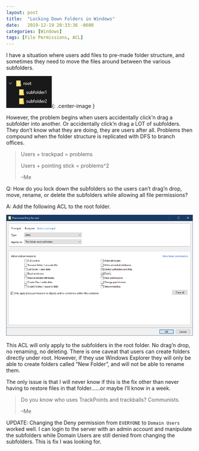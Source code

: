 ```yaml
---
layout: post
title:  "Locking Down Folders in Windows"
date:   2019-12-19 20:33:36 -0600
categories: [Windows]
tags: [File Permissions, ACL]
---
```


I have a situation where users add files to pre-made folder structure, and sometimes they need to move the files around between the various subfolders.

![Folder Structure](/assets/2019/12/folder-structure.png "Folder Structure"){: .center-image }

However, the problem begins when users accidentally click’n drag a subfolder into another. Or accidentally click’n drag a LOT of subfolders. They don’t know what they are doing, they are users after all. Problems then compound when the folder structure is replicated with DFS to branch offices.

> Users + trackpad = problems
> 
> Users + pointing stick = problems^2
> 
> –Me

Q: How do you lock down the subfolders so the users can’t drag’n drop, move, rename, or delete the subfolders while allowing all file permissions?

A: Add the following ACL to the root folder.

[![Deny Delete ACL](/assets/2019/12/deny-delete-ACL.png "Deny Delete ACL")](/assets/2019/12/deny-delete-ACL.png)

This ACL will only apply to the subfolders in the root folder. No drag’n drop, no renaming, no deleting. There is one caveat that users can create folders directly under root. However, if they use Windows Explorer they will only be able to create folders called “New Folder”, and will not be able to rename them.

The only issue is that I will never know if this is the fix other than never having to restore files in that folder……or maybe I’ll know in a week.

> Do you know who uses TrackPoints and trackballs? Communists.
> 
> –Me

UPDATE: Changing the Deny permission from `EVERYONE` to `Domain Users` worked well. I can login to the server with an admin account and manipulate the subfolders while Domain Users are still denied from changing the subfolders. This is fix I was looking for.

